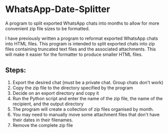 # WhatsApp-Date-Splitter

A program to split exported WhatsApp chats into months to allow for more convenient zip file sizes to be formatted.

I have previously written a program to reformat exported WhatsApp chats into HTML files.
This program is intended to split exported chats into zip files containing truncated text files and the associated attachments.
This will make it easier for the formatter to produce smaller HTML files.

## Steps:

1. Export the desired chat (must be a private chat. Group chats don't work)
2. Copy the zip file to the directory specified by the program
3. Decide on an export directory and copy it
4. Run the Python script and enter the name of the zip file, the name of the recipient, and the output directory
5. The program will create a collection of zip files organised by month.
6. You may need to manually move some attachment files that don't have their dates in their filenames.
7. Remove the complete zip file
